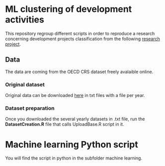 # ML clustering of development activities

This repository regroup different scripts in order to reproduce a research concerning development projects classification from the following [research project](https://pierrebeaucoral.github.io/project/crs-ml/). 

## Data 

The data are coming from the OECD CRS dataset freely avalaible online. 

### Original dataset

Original data can be downloaded [here](https://stats.oecd.org/Index.aspx?DataSetCode=crs1) in txt files with a file per year. 

### Dataset preparation 

Once you downloaded the several yearly datasets in .txt file, run the **DatasetCreation.R** file that calls UploadBase.R script in it. 

# Machine learning Python script

You will find the script in python in the subfolder machine learning.
